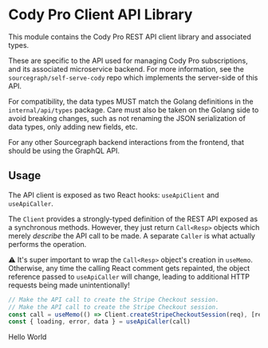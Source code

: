 # Cody Pro Client API Library

This module contains the Cody Pro REST API client library and associated types.

These are specific to the API used for managing Cody Pro subscriptions, and its associated
microservice backend. For more information, see the `sourcegraph/self-serve-cody` repo which
implements the server-side of this API.

For compatibility, the data types MUST match the Golang definitions in the `internal/api/types`
package. Care must also be taken on the Golang side to avoid breaking changes, such as not
renaming the JSON serialization of data types, only adding new fields, etc.

For any other Sourcegraph backend interactions from the frontend, that should be using the
GraphQL API.

## Usage

The API client is exposed as two React hooks: `useApiClient` and `useApiCaller`.

The `Client` provides a strongly-typed definition of the REST API exposed as a synchronous methods.
However, they just return `Call<Resp>` objects which merely _describe_ the API call to be made.
A separate `Caller` is what actually performs the operation.

⚠️ It's super important to wrap the `Call<Resp>` object's creation in `useMemo`. Otherwise, any time
the calling React comment gets repainted, the object reference passed to `useApiCaller` will change,
leading to additional HTTP requests being made unintentionally!

```ts
// Make the API call to create the Stripe Checkout session.
// Make the API call to create the Stripe Checkout session.
const call = useMemo(() => Client.createStripeCheckoutSession(req), [req.customerEmail, req.showPromoCodeField])
const { loading, error, data } = useApiCaller(call)
```
Hello World
